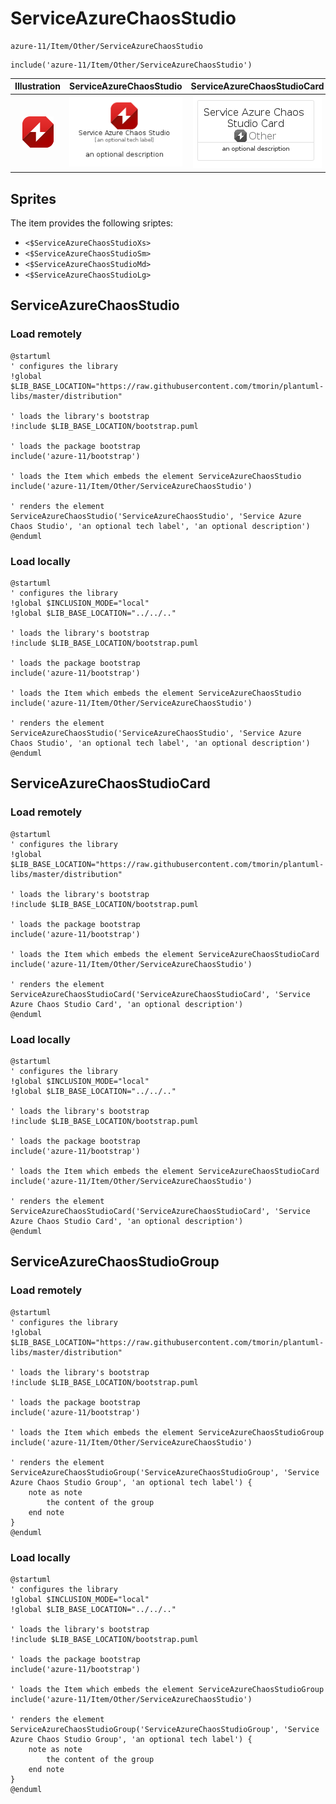 # ServiceAzureChaosStudio


```text
azure-11/Item/Other/ServiceAzureChaosStudio
```

```text
include('azure-11/Item/Other/ServiceAzureChaosStudio')
```



| Illustration | ServiceAzureChaosStudio | ServiceAzureChaosStudioCard | ServiceAzureChaosStudioGroup |
| :---: | :---: | :---: | :---: |
| ![illustration for Illustration](../../../azure-11/Item/Other/ServiceAzureChaosStudio.png) | ![illustration for ServiceAzureChaosStudio](../../../azure-11/Item/Other/ServiceAzureChaosStudio.Local.png) | ![illustration for ServiceAzureChaosStudioCard](../../../azure-11/Item/Other/ServiceAzureChaosStudioCard.Local.png) | ![illustration for ServiceAzureChaosStudioGroup](../../../azure-11/Item/Other/ServiceAzureChaosStudioGroup.Local.png) |



## Sprites
The item provides the following sriptes:

- `<$ServiceAzureChaosStudioXs>`
- `<$ServiceAzureChaosStudioSm>`
- `<$ServiceAzureChaosStudioMd>`
- `<$ServiceAzureChaosStudioLg>`





## ServiceAzureChaosStudio

### Load remotely
```plantuml
@startuml
' configures the library
!global $LIB_BASE_LOCATION="https://raw.githubusercontent.com/tmorin/plantuml-libs/master/distribution"

' loads the library's bootstrap
!include $LIB_BASE_LOCATION/bootstrap.puml

' loads the package bootstrap
include('azure-11/bootstrap')

' loads the Item which embeds the element ServiceAzureChaosStudio
include('azure-11/Item/Other/ServiceAzureChaosStudio')

' renders the element
ServiceAzureChaosStudio('ServiceAzureChaosStudio', 'Service Azure Chaos Studio', 'an optional tech label', 'an optional description')
@enduml
```

### Load locally
```plantuml
@startuml
' configures the library
!global $INCLUSION_MODE="local"
!global $LIB_BASE_LOCATION="../../.."

' loads the library's bootstrap
!include $LIB_BASE_LOCATION/bootstrap.puml

' loads the package bootstrap
include('azure-11/bootstrap')

' loads the Item which embeds the element ServiceAzureChaosStudio
include('azure-11/Item/Other/ServiceAzureChaosStudio')

' renders the element
ServiceAzureChaosStudio('ServiceAzureChaosStudio', 'Service Azure Chaos Studio', 'an optional tech label', 'an optional description')
@enduml
```

## ServiceAzureChaosStudioCard

### Load remotely
```plantuml
@startuml
' configures the library
!global $LIB_BASE_LOCATION="https://raw.githubusercontent.com/tmorin/plantuml-libs/master/distribution"

' loads the library's bootstrap
!include $LIB_BASE_LOCATION/bootstrap.puml

' loads the package bootstrap
include('azure-11/bootstrap')

' loads the Item which embeds the element ServiceAzureChaosStudioCard
include('azure-11/Item/Other/ServiceAzureChaosStudio')

' renders the element
ServiceAzureChaosStudioCard('ServiceAzureChaosStudioCard', 'Service Azure Chaos Studio Card', 'an optional description')
@enduml
```

### Load locally
```plantuml
@startuml
' configures the library
!global $INCLUSION_MODE="local"
!global $LIB_BASE_LOCATION="../../.."

' loads the library's bootstrap
!include $LIB_BASE_LOCATION/bootstrap.puml

' loads the package bootstrap
include('azure-11/bootstrap')

' loads the Item which embeds the element ServiceAzureChaosStudioCard
include('azure-11/Item/Other/ServiceAzureChaosStudio')

' renders the element
ServiceAzureChaosStudioCard('ServiceAzureChaosStudioCard', 'Service Azure Chaos Studio Card', 'an optional description')
@enduml
```

## ServiceAzureChaosStudioGroup

### Load remotely
```plantuml
@startuml
' configures the library
!global $LIB_BASE_LOCATION="https://raw.githubusercontent.com/tmorin/plantuml-libs/master/distribution"

' loads the library's bootstrap
!include $LIB_BASE_LOCATION/bootstrap.puml

' loads the package bootstrap
include('azure-11/bootstrap')

' loads the Item which embeds the element ServiceAzureChaosStudioGroup
include('azure-11/Item/Other/ServiceAzureChaosStudio')

' renders the element
ServiceAzureChaosStudioGroup('ServiceAzureChaosStudioGroup', 'Service Azure Chaos Studio Group', 'an optional tech label') {
    note as note
        the content of the group
    end note
}
@enduml
```

### Load locally
```plantuml
@startuml
' configures the library
!global $INCLUSION_MODE="local"
!global $LIB_BASE_LOCATION="../../.."

' loads the library's bootstrap
!include $LIB_BASE_LOCATION/bootstrap.puml

' loads the package bootstrap
include('azure-11/bootstrap')

' loads the Item which embeds the element ServiceAzureChaosStudioGroup
include('azure-11/Item/Other/ServiceAzureChaosStudio')

' renders the element
ServiceAzureChaosStudioGroup('ServiceAzureChaosStudioGroup', 'Service Azure Chaos Studio Group', 'an optional tech label') {
    note as note
        the content of the group
    end note
}
@enduml
```

